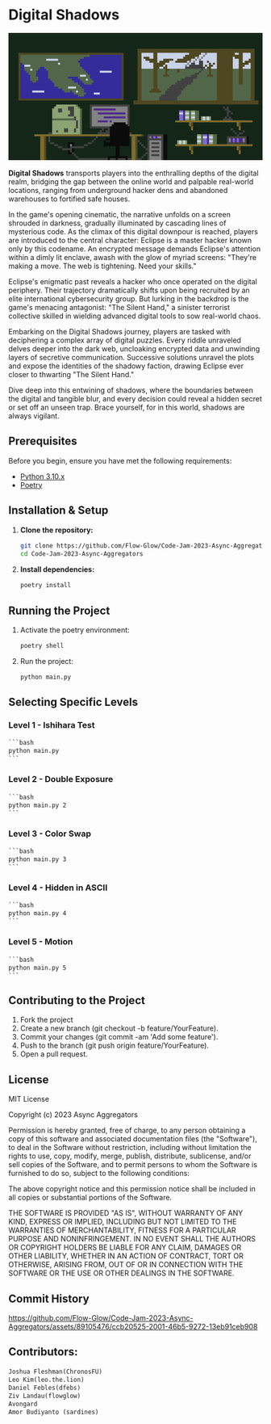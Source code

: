 # Digital Shadows

![radio room](radio_room.png)

**Digital Shadows** transports players into the enthralling depths of the digital realm, bridging the gap
between the online world and palpable real-world locations, ranging from underground hacker dens and
abandoned warehouses to fortified safe houses.

In the game's opening cinematic, the narrative unfolds on a screen shrouded in darkness, gradually
illuminated by cascading lines of mysterious code. As the climax of this digital downpour is reached,
players are introduced to the central character: Eclipse is a master hacker known only by this codename.
An encrypted message demands Eclipse's attention within a dimly lit enclave, awash with the glow of myriad screens:
"They're making a move. The web is tightening. Need your skills."

Eclipse's enigmatic past reveals a hacker who once operated on the digital periphery. Their trajectory
dramatically shifts upon being recruited by an elite international cybersecurity group. But lurking in
the backdrop is the game's menacing antagonist: "The Silent Hand," a sinister terrorist collective skilled
in wielding advanced digital tools to sow real-world chaos.

Embarking on the Digital Shadows journey, players are tasked with deciphering a complex array of digital
puzzles. Every riddle unraveled delves deeper into the dark web, uncloaking encrypted data and unwinding
layers of secretive communication. Successive solutions unravel the plots and expose the identities of
the shadowy faction, drawing Eclipse ever closer to thwarting "The Silent Hand."

Dive deep into this entwining of shadows, where the boundaries between the digital and tangible blur, and
every decision could reveal a hidden secret or set off an unseen trap. Brace yourself, for in this world,
shadows are always vigilant.


## Prerequisites

Before you begin, ensure you have met the following requirements:

- [Python 3.10.x](https://www.python.org/downloads/)
- [Poetry](https://python-poetry.org/docs/#installation)

## Installation & Setup

1. **Clone the repository:**

   ```bash
   git clone https://github.com/Flow-Glow/Code-Jam-2023-Async-Aggregators.git
   cd Code-Jam-2023-Async-Aggregators
    ```
2. **Install dependencies:**
    ```bash
    poetry install
    ```
## Running the Project

1. Activate the poetry environment:
    ```bash
    poetry shell
    ```
2. Run the project:
    ```bash
    python main.py
    ```
## Selecting Specific Levels

### Level 1 - Ishihara Test

    ```bash
    python main.py
    ```
### Level 2 - Double Exposure

    ```bash
    python main.py 2
    ```
### Level 3 - Color Swap

    ```bash
    python main.py 3
    ```
### Level 4 - Hidden in ASCII

    ```bash
    python main.py 4
    ```
### Level 5 - Motion

    ```bash
    python main.py 5
    ```
## Contributing to the Project
1. Fork the project
2. Create a new branch (git checkout -b feature/YourFeature).
3. Commit your changes (git commit -am 'Add some feature').
4. Push to the branch (git push origin feature/YourFeature).
5. Open a pull request.

## License
MIT License

Copyright (c) 2023 Async Aggregators

Permission is hereby granted, free of charge, to any person obtaining a copy
of this software and associated documentation files (the "Software"), to deal
in the Software without restriction, including without limitation the rights
to use, copy, modify, merge, publish, distribute, sublicense, and/or sell
copies of the Software, and to permit persons to whom the Software is
furnished to do so, subject to the following conditions:

The above copyright notice and this permission notice shall be included in all
copies or substantial portions of the Software.

THE SOFTWARE IS PROVIDED "AS IS", WITHOUT WARRANTY OF ANY KIND, EXPRESS OR
IMPLIED, INCLUDING BUT NOT LIMITED TO THE WARRANTIES OF MERCHANTABILITY,
FITNESS FOR A PARTICULAR PURPOSE AND NONINFRINGEMENT. IN NO EVENT SHALL THE
AUTHORS OR COPYRIGHT HOLDERS BE LIABLE FOR ANY CLAIM, DAMAGES OR OTHER
LIABILITY, WHETHER IN AN ACTION OF CONTRACT, TORT OR OTHERWISE, ARISING FROM,
OUT OF OR IN CONNECTION WITH THE SOFTWARE OR THE USE OR OTHER DEALINGS IN THE
SOFTWARE.

## Commit History
https://github.com/Flow-Glow/Code-Jam-2023-Async-Aggregators/assets/89105476/ccb20525-2001-46b5-9272-13eb91ceb908


## Contributors:
```
Joshua Fleshman(ChronosFU)
Leo Kim(leo.the.lion)
Daniel Febles(dfebs)
Ziv Landau(flowglow)
Avongard
Amor Budiyanto (sardines)
```
